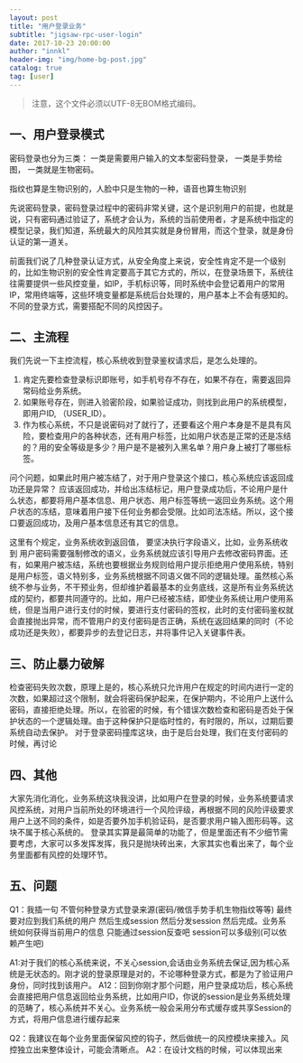 ```yaml
---
layout: post 
title: "用户登录业务"  
subtitle: "jigsaw-rpc-user-login"  
date: 2017-10-23 20:00:00  
author: "innkl"  
header-img: "img/home-bg-post.jpg"  
catalog: true  
tag: [user]  
---
```


> 注意，这个文件必须以UTF-8无BOM格式编码。 


## 一、用户登录模式

密码登录也分为三类：
一类是需要用户输入的文本型密码登录，
一类是手势绘图，
一类就是生物密码。

指纹也算是生物识别的，人脸中只是生物的一种，语音也算生物识别

先说密码登录，密码登录过程中的密码非常关键，这个是识别用户的前提，也就是说，只有密码通过验证了，系统才会认为，系统的当前使用者，才是系统中指定的模型记录，我们知道，系统最大的风险其实就是身份冒用，而这个登录，就是身份认证的第一道关。

前面我们说了几种登录认证方式，从安全角度上来说，安全性肯定不是一个级别的，比如生物识别的安全性肯定要高于其它方式的，所以，在登录场景下，系统往往需要提供一些风控变量，如IP，手机标识等，同时系统中会登记着用户的常用IP，常用终端等，这些环境变量都是系统后台处理的，用户基本上不会有感知的。不同的登录方式，需要搭配不同的风控因子。

## 二、主流程

我们先说一下主控流程，核心系统收到登录鉴权请求后，是怎么处理的。
1. 肯定先要检查登录标识即账号，如手机号存不存在，如果不存在，需要返回异常码给业务系统。
2. 如果账号存在，则进入验密阶段，如果验证成功，则找到此用户的系统模型，即用户ID, （USER_ID）。
3. 作为核心系统，不只是说密码对了就行了，还要看这个用户本身是不是具有风险，要检查用户的各种状态，还有用户标签，比如用户状态是正常的还是冻结的？用的安全等级是多少？用户是不是被列入黑名单？用户身上被打了哪些标签。

问个问题，如果此时用户被冻结了，对于用户登录这个接口，核心系统应该返回成功还是异常？
应该返回成功，并给出冻结标记，用户登录成功后，不论用户是什么状态，都要将用户基本信息、用户状态、用户标签等统一返回业务系统。这个用户状态的冻结，意味着用户接下任何业务都会受限。比如司法冻结。所以，这个接口要返回成功，及用户基本信息还有其它的信息。

这里有个规定，业务系统收到返回值， 要坚决执行字段语义，比如，业务系统收到  用户密码需要强制修改的语义，业务系统就应该引导用户去修改密码界面。还有，如果用户被冻结，系统也要根据业务规则给用户提示拒绝用户使用系统，特别是用户标签，语义特别多，业务系统根据不同语义做不同的逻辑处理。虽然核心系统不参与业务，不干预业务，但却维护着最基本的业务底线，这是所有业务系统达成的契约，都要共同遵守的。比如，用户已经被冻结，即使业务系统让用户使用系统，但是当用户进行支付的时候，要进行支付密码的签权，此时的支付密码鉴权就会直接抛出异常，而不管用户的支付密码是否正确，系统在返回结果的同时（不论成功还是失败），都要异步的去登记日志，并将事件记入关键事件表。


## 三、防止暴力破解

检查密码失败次数，原理上是的，核心系统只允许用户在规定的时间内进行一定的次数，如果超过这个限制，就会将密码保护起来，在保护期内，不论用户上送什么密码，直接拒绝处理。所以，在验密的时候，有个错误次数检查和密码是否处于保护状态的一个逻辑处理。由于这种保护只是临时性的，有时限的，所以，过期后要系统自动去保护。
对于登录密码撞库这块，由于是后台处理，我们在支付密码的时候，再讨论

## 四、其他

大家先消化消化，业务系统这块我没讲，比如用户在登录的时候，业务系统要请求风控系统，对用户当前所处的环境进行一个风险评级，再根据不同的风险评级要求用户上送不同的条件，如是否要外加手机验证码，是否要求用户输入图形码等。这块不属于核心系统的。
登录其实算是最简单的功能了，但是里面还有不少细节需要考虑，大家可以多发挥发挥，我只是抛块砖出来，大家其实也看出来了，每个业务里面都有风控的处理环节。

## 五、问题

Q1：我插一句 不管何种登录方式登录来源(密码/微信手势手机生物指纹等等) 最终要对应到我们系统的用户 然后生成session 然后分发session 然后完成。业务系统如何获得当前用户的信息 只能通过session反查吧 session可以多级别(可以依赖产生吧)

A1:对于我们的核心系统来说，不关心session,会话由业务系统去保证,因为核心系统是无状态的。刚才说的登录原理是对的，不论哪种登录方式，都是为了验证用户身份，同时找到该用户。
A12：回到你刚才那个问题，用户登录成功后，核心系统会直接把用户信息返回给业务系统，比如用户ID，你说的session是业务系统处理的范畴了，核心系统并不关心。业务系统一般会采用分布式缓存或共享Session的方式，将用户信息进行缓存起来

Q2：我建议在每个业务里面保留风控的钩子，然后做统一的风控模块来接入。风控独立出来整体设计，可能会清晰点。
A2：在设计文档的时候，可以体现出来


